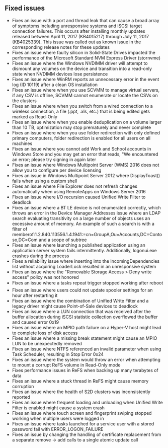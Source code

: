## Fixed issues
- Fixes an issue with a port and thread leak that can cause a broad array of symptoms including unresponsive systems and iSCSI target connection failures. This occurs after installing monthly updates released between April 11, 2017 (KB4015217) through July 11, 2017 (KB4025339). This issue was called out as known issue in the corresponding release notes for these updates
- Fixes an issue where faulty silicon in Solid-State Drives impacted the performance of the Microsoft Standard NVM Express Driver (stornvme)
- Fixes an issue where the Windows NVDIMM driver will attempt to dismount any volumes on the device and transition into a read-only state when NVDIMM devices lose persistence
- Fixes an issue where WinRM reports an unnecessary error in the event log (ID 10119) after a clean OS installation
- Fixes an issue where when you use SCVMM to manage virtual servers, if any CSV is offline, SCVMM cannot enumerate or locate the CSVs on the clusters
- Fixes an issue where when you switch from a wired connection to a wireless connection, a file (.ppt, .xls, etc.) that is being edited gets marked as Read-Only
- Fixes an issue where when you enable deduplication on a volume larger than 10 TB, optimization may stop prematurely and never complete
- Fixes an issue where when you use folder redirection with only defined primary computers, folder redirection is enabled for all users on all machines
- Fixes an issue where you cannot add Work and School accounts in Windows Store and you may get an error that reads, "We encountered an error; please try signing in again later
- Fixes an issue where Windows Multipoint Server (WMS) 2016 does not allow you to configure per device licensing
- Fixes an issue in Windows Multipoint Server 2012 where DisplayToast() fails when using a custom shell
- Fixes an issue where File Explorer does not refresh changes automatically when using RemoteApps on Windows Server 2016
- Fixes an issue where I/O recursion caused Unified Write Filter to deadlock
- Fixes an issue where a BT LE device is not enumerated correctly, which throws an error in the Device Manager
Addresses issue where an LDAP search evaluating transitivity on a large number of objects uses an excessive amount of memory. An example of such a search is with a filter of memberof:1.2.840.113556.1.4.1941:=cn=GroupA,Ou=Accounts,DC=Contoso,DC=Com and a scope of subtree
- Fixes an issue where launching a published application using an application server system fails intermittently. Additionally, logonui.exe crashes during the process
- Fixes a reliability issue where inserting into the IncomingDependencies list without acquiring LoaderLock resulted in an unresponsive system
- Fixes an issue where the "Removable Storage Access > Deny write access" policy was not honored
- Fixes an issue where a tasks repeat trigger stopped working after reboot
- Fixes an issue where users could not update spooler settings for an hour after restarting it
- Fixes an issue where the combination of Unified Write Filter and a legacy driver might cause Point-of-Sale devices to deadlock
- Fixes an issue where a LUN connection that was received after the buffer allocation during iSCSI statistic collection overflowed the buffer and caused error 0x19
- Fixes an issue where an MPIO path failure on a Hyper-V host might lead to complete loss of disk access
- Fixes an issue where a missing break statement might cause an MPIO LUN to be unexpectedly removed
- Fixes an issue where NTFS referenced an invalid parameter when using Task Scheduler, resulting in Stop Error 0x24
- Fixes an issue where the system would throw an error when attempting to mount a corrupt ReFS volume in Read-Only mode
- Fixes performance issues in ReFS when backing up many terabytes of data
- Fixes an issue where a stuck thread in ReFS might cause memory corruption
- Fixes an issue where the health of S2D clusters was inconsistently reported
- Fixes an issue where frequent loading and unloading when Unified Write Filter is enabled might cause a system crash
- Fixes an issue where touch screen and fingerprint swiping stopped working when multiple users were logged in
- Fixes an issue where tasks launched for a service user with a stored password fail with ERROR_LOGON_FAILURE
- Fixes an issue by changing the handling of certificate replacement from a separate remove -> add calls to a single atomic update call